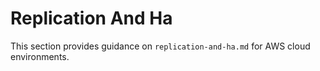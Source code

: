 # Replication And Ha

This section provides guidance on `replication-and-ha.md` for AWS cloud environments.